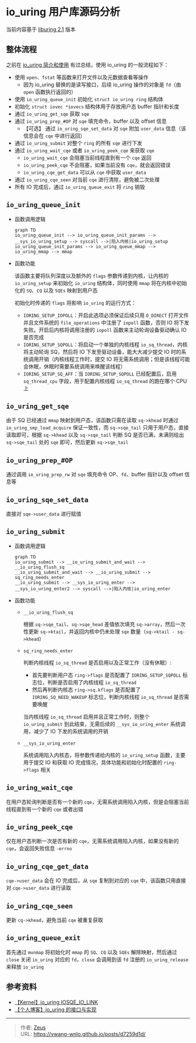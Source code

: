 # io_uring 用户库源码分析


当前内容基于 [liburing 2.1](https://github.com/axboe/liburing/releases/tag/liburing-2.1) 版本

## 整体流程

之前在 [io_uring 简介和使用](/posts/c142853f/#代码流程) 有过总结，使用 io_uring 的一般流程如下：
<!-- more -->

- 使用 `open`、`fstat` 等函数来打开文件以及元数据查看等操作
  - 因为 io_uring 替换的是读写接口，后续 io_uring 操作的对象是 `fd`（由 `open` 函数执行返回的）
- 使用 `io_uring_queue_init` 初始化 `struct io_uring ring` 结构体
- 初始化 `struct iovec *iovecs` 结构体用于存放用户态 buffer 指针和长度
- 通过 `io_uring_get_sqe` 获取 `sqe`
- 通过 `io_uring_prep_#OP` 对 `sqe` 填充命令，buffer 以及 offset 信息
  - 【可选】 通过 `io_uring_sqe_set_data` 对 `sqe` 附加 `user_data` 信息（该信息会在 `cqe` 中进行返回）
- 通过 `io_uring_submit` 对整个 `ring` 的所有 `sqe` 进行下发
- 通过 `io_uring_wait_cqe` 或者 `io_uring_peek_cqe` 来获取 `cqe`
  - `io_uring_wait_cqe` 会阻塞当前线程直到有一个 `cqe` 返回
  - `io_uring_peek_cqe` 不会阻塞，如果当前没有 `cqe`，就会返回错误
  - `io_uring_cqe_get_data` 可以从 `cqe` 中获取 `user_data`
- 通过 `io_uring_cqe_seen` 对当前 `cqe` 进行清除，避免被二次处理
- 所有 IO 完成后，通过 `io_uring_queue_exit` 将 `ring` 销毁

## `io_uring_queue_init`

- 函数调用逻辑

  ```mermaid
  graph TD
  io_uring_queue_init --> io_uring_queue_init_params --> __sys_io_uring_setup --> syscall -->|陷入内核|io_uring_setup
  io_uring_queue_init_params --> io_uring_queue_mmap --> io_uring_mmap --> mmap
  ```

- 函数功能

  该函数主要将队列深度以及额外的 `flags` 参数传递到内核，让内核的 `io_uring_setup` 来初始化 `io_uring` 结构体，同时使用 `mmap` 将在内核中初始化的 `SQ`、`CQ` 以及 `SQEs` 映射到用户态

  初始化时传递的 `flags` 将影响 `io_uring` 的运行方式：

  - `IORING_SETUP_IOPOLL`：开启此选项必须保证后续只用 `O_DIRECT` 打开文件并且文件系统的 `file_operations` 中注册了 `iopoll` 函数，否则 IO 将下发失败。开启后内核将调用注册的 `iopoll` 函数来主动轮询设备驱动确认 IO 是否完成<!-- ，`iopoll` 的触发时机可以参看 [io_uring 内核源码分析](/io_uring/内核源码分析) -->
  - `IORING_SETUP_SQPOLL`：将启动一个单独的内核线程 `io_sq_thread`，内核将主动轮询 SQ，然后将 IO 下发至驱动设备，能大大减少提交 IO 时的系统调用开销（内核线程工作时，提交 IO 将无需系统调用；但是该线程可能会休眠，休眠时需要系统调用来唤醒该线程）
  - `IORING_SETUP_SQ_AFF`：当 `IORING_SETUP_SQPOLL` 已经配置后，启用 `sq_thread_cpu` 字段，用于配置内核线程 `io_sq_thread` 的跑在哪个 CPU 上

## `io_uring_get_sqe`

由于 SQ 已经通过 `mmap` 映射到用户态，该函数只需在读取 `sq->khead` 时通过 `io_uring_smp_load_acquire` 保证一致性，而 `sq->sqe_tail` 只用于用户态，直接读取即可，根据 `sq->khead` 以及 `sq->sqe_tail` 判断 SQ 是否已满，未满则给出 `sq->sqe_tail` 处的 `sqe` 即可，然后更新 `sq->sqe_tail`

## `io_uring_prep_#OP`

通过调用 `io_uring_prep_rw` 对 `sqe` 填充命令 OP、`fd`、buffer 指针以及 offset 信息等

## `io_uring_sqe_set_data`

直接对 `sqe->user_data` 进行赋值

## `io_uring_submit`

- 函数调用逻辑

    ```mermaid
    graph TD
    io_uring_submit --> __io_uring_submit_and_wait --> __io_uring_flush_sq
    __io_uring_submit_and_wait --> __io_uring_submit --> sq_ring_needs_enter
    __io_uring_submit --> __sys_io_uring_enter --> __sys_io_uring_enter2 --> syscall -->|陷入内核|io_uring_enter
    ```

- 函数功能

  - `__io_uring_flush_sq`

    根据 `sq->sqe_tail`、`sq->sqe_head` 差值依次填充 `sq->array`，然后一次性更新 `sq->ktail`，并返回内核中仍未处理 `sqe` 数量（`sq->ktail - sq->khead`）

  - `sq_ring_needs_enter`

    判断内核线程 `io_sq_thread` 是否启用以及正常工作（没有休眠）:

    - 首先要判断用户态 `ring->flags` 是否配置了 `IORING_SETUP_SQPOLL` 标志位，判断是否启用了内核线程 `io_sq_thread`
    - 然后再判断内核态 `ring->sq.kflags` 是否配置了 `IORING_SQ_NEED_WAKEUP` 标志位，判断内核线程 `io_sq_thread` 是否需要唤醒

    当内核线程 `io_sq_thread` 启用并且正常工作时，则整个 `io_uring_submit` 到此结束，无需后续的 `__sys_io_uring_enter` 系统调用，减少了 IO 下发的系统调用的开销

  - `__sys_io_uring_enter`

    系统调用陷入内核态，将参数传递给内核的 `io_uring_setup` 函数，主要用于提交 IO 和获取 IO 完成情况，具体功能和初始化时配置的 `ring->flags` 相关<!-- ，详细分析可以参看 [io_uring 内核源码分析](/io_uring/内核源码分析) -->

## `io_uring_wait_cqe`

在用户态轮询判断是否有一个新的 `cqe`，无需系统调用陷入内核，但是会阻塞当前线程直到有一个新的 `cqe` 或者出错

## `io_uring_peek_cqe`

仅在用户态判断一次是否有新的 `cqe`，无需系统调用陷入内核，如果没有新的 `cqe`，会返回失败信息 `-errno`

## `io_uring_cqe_get_data`

`cqe->user_data` 会在 IO 完成后，从 `sqe` 复制到对应的 `cqe` 中，该函数只用直接对 `cqe->user_data` 进行读取

## `io_uring_cqe_seen`

更新 `cq->khead`，避免当前 `cqe` 被重复获取

## `io_uring_queue_exit`

首先通过 `munmap` 将初始化时 `mmap` 的 `SQ`、`CQ` 以及 `SQEs` 解除映射，然后通过 `close` 关闭 `io_uring` 对应的 `fd`，`close` 会调用到该 `fd` 注册的 `io_uring_release` 来释放 `io_uring`

## 参考资料

- [【Kernel】io_uring IOSQE_IO_LINK](https://lore.kernel.org/linux-block/20190517214131.5925-1-axboe@kernel.dk/)
- [【个人博客】io_uring 的接口与实现](https://www.skyzh.dev/posts/articles/2021-06-14-deep-dive-io-uring/)


---

> 作者: [Zeus](https://github.com/ywang-wnlo)  
> URL: https://ywang-wnlo.github.io/posts/d7259d1d/  

